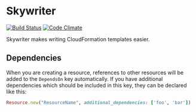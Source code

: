 # Skywriter
[![Build Status](https://travis-ci.org/otherinbox/skywriter.png?branch=master)](https://travis-ci.org/otherinbox/skywriter)
[![Code Climate](https://codeclimate.com/github/otherinbox/skywriter.png)](https://codeclimate.com/github/otherinbox/skywriter)

Skywriter makes writing CloudFormation templates easier.



## Dependencies

When you are creating a resource, references to other resources 
will be added to the `DependsOn` key automatically.  If you have
additional dependencies which should be included in this key, 
they can be declared like this:

``` ruby
Resource.new("ResourceName", additional_dependencies: ['foo', 'bar'])
```


